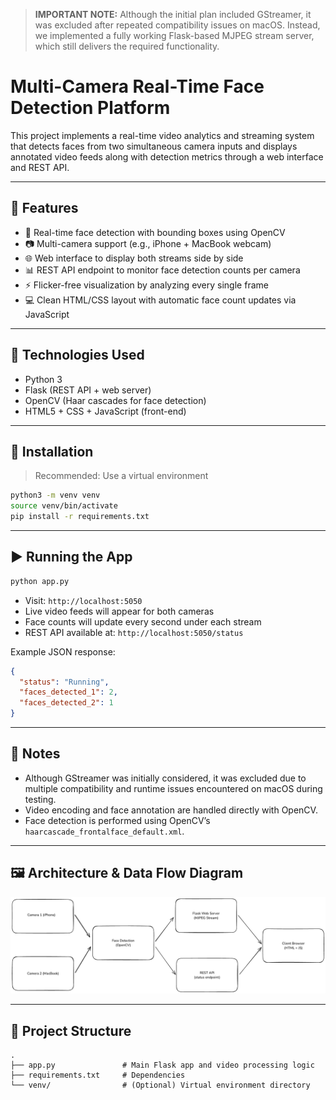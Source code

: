 > **IMPORTANT NOTE:** Although the initial plan included GStreamer, it was excluded after repeated compatibility issues on macOS. Instead, we implemented a fully working Flask-based MJPEG stream server, which still delivers the required functionality.

# Multi-Camera Real-Time Face Detection Platform
This project implements a real-time video analytics and streaming system that detects faces from two simultaneous camera inputs and displays annotated video feeds along with detection metrics through a web interface and REST API.

---

## 🎯 Features

- 🔴 Real-time face detection with bounding boxes using OpenCV
- 📷 Multi-camera support (e.g., iPhone + MacBook webcam)
- 🌐 Web interface to display both streams side by side
- 📊 REST API endpoint to monitor face detection counts per camera
- ⚡ Flicker-free visualization by analyzing every single frame
- 💻 Clean HTML/CSS layout with automatic face count updates via JavaScript

---

## 🧱 Technologies Used

- Python 3
- Flask (REST API + web server)
- OpenCV (Haar cascades for face detection)
- HTML5 + CSS + JavaScript (front-end)

---

## 🚀 Installation

> Recommended: Use a virtual environment

```bash
python3 -m venv venv
source venv/bin/activate
pip install -r requirements.txt
```

---

## ▶️ Running the App

```bash
python app.py
```

- Visit: `http://localhost:5050`
- Live video feeds will appear for both cameras
- Face counts will update every second under each stream
- REST API available at: `http://localhost:5050/status`

Example JSON response:
```json
{
  "status": "Running",
  "faces_detected_1": 2,
  "faces_detected_2": 1
}
```

---

## 🧠 Notes

- Although GStreamer was initially considered, it was excluded due to multiple compatibility and runtime issues encountered on macOS during testing.
- Video encoding and face annotation are handled directly with OpenCV.
- Face detection is performed using OpenCV’s `haarcascade_frontalface_default.xml`.

---

## 🖼️ Architecture & Data Flow Diagram

![Architecture Diagram](architecture_diagram.png)

---

## 📂 Project Structure

```
.
├── app.py               # Main Flask app and video processing logic
├── requirements.txt     # Dependencies
└── venv/                # (Optional) Virtual environment directory
```
